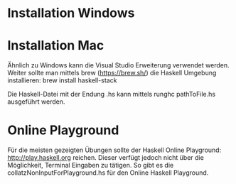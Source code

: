 # Installation Windows
# Installation Mac
Ähnlich zu Windows kann die Visual Studio Erweiterung verwendet werden.
Weiter sollte man mittels brew (https://brew.sh/) die Haskell Umgebung installieren:
brew install haskell-stack

Die Haskell-Datei mit der Endung .hs kann mittels runghc pathToFile.hs ausgeführt werden.

# Online Playground
Für die meisten gezeigten Übungen sollte der Haskell Online Playground: http://play.haskell.org reichen.
Dieser verfügt jedoch nicht über die Möglichkeit, Terminal Eingaben zu tätigen.
So gibt es die collatzNonInputForPlayground.hs für den Online Haskell Playground.